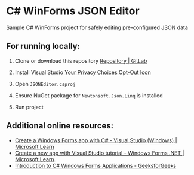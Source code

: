 # C# WinForms JSON Editor

Sample C# WinForms project for safely editing pre-configured JSON data

## For running locally:

1. Clone or download this repository [Repository | GitLab](https://docs.gitlab.com/ee/user/project/repository/)

2. Install Visual Studio [Your Privacy Choices Opt-Out Icon](https://visualstudio.microsoft.com/downloads/)

3. Open `JSONEditor.csproj`

4. Ensure NuGet package for `Newtonsoft.Json.Linq` is installed

5. Run project

## Additional online resources:

- [Create a Windows Forms app with C# - Visual Studio (Windows) | Microsoft Learn](https://learn.microsoft.com/en-us/visualstudio/ide/create-csharp-winform-visual-studio?view=vs-2022)
- [Create a new app with Visual Studio tutorial - Windows Forms .NET | Microsoft Learn](https://learn.microsoft.com/en-us/dotnet/desktop/winforms/get-started/create-app-visual-studio?view=netdesktop-8.0).
- [Introduction to C# Windows Forms Applications - GeeksforGeeks](https://www.geeksforgeeks.org/introduction-to-c-sharp-windows-forms-applications/)
